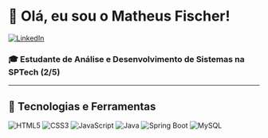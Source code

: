 <div align="left">

# 👋 Olá, eu sou o Matheus Fischer!
<p align="left">
  <a href="https://www.linkedin.com/in/matheus-angelo-fischer-bb044a2b2/" target="_blank">
    <img src="https://img.shields.io/badge/LinkedIn-%230077B5.svg?style=for-the-badge&logo=linkedin&logoColor=white" alt="LinkedIn"/>
  </a>
</p>


### 🎓 Estudante de Análise e Desenvolvimento de Sistemas na SPTech (2/5)

</div>

---

## 🚀 Tecnologias e Ferramentas

<p align="left">
  <img src="https://img.shields.io/badge/html5-%23E34F26.svg?style=for-the-badge&logo=html5&logoColor=white" alt="HTML5"/>
  <img src="https://img.shields.io/badge/css3-%231572B6.svg?style=for-the-badge&logo=css3&logoColor=white" alt="CSS3"/>
  <img src="https://img.shields.io/badge/javascript-%23323330.svg?style=for-the-badge&logo=javascript&logoColor=%23F7DF1E" alt="JavaScript"/>
  <img src="https://img.shields.io/badge/Java-%23ED8B00.svg?style=for-the-badge&logo=java&logoColor=white" alt="Java"/>
  <img src="https://img.shields.io/badge/springboot-%236DB33F.svg?style=for-the-badge&logo=spring&logoColor=white" alt="Spring Boot"/>
  <img src="https://img.shields.io/badge/mysql-%2300000f.svg?style=for-the-badge&logo=mysql&logoColor=white" alt="MySQL"/>
</p>


